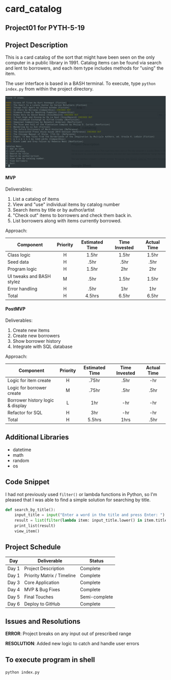 # card_catalog
## Project01 for PYTH-5-19

## Project Description
This is a card catalog of the sort that might have been seen on the only computer in a public library in 1991. Catalog items can be found via search and lent to borrowers, and each item type includes methods for "using" the item.

The user interface is based in a BASH terminal. To execute, type `python index.py` from within the project directory.

![screenshot of card_catalog](screenshot.png)

#### MVP

Deliverables:

1) List a catalog of items
2) View and "use" individual items by catalog number
3) Search items by title or by author/artist
4) "Check out" items to borrowers and check them back in.
5) List borrowers along with items currently borrowed.

Approach:

| Component | Priority | Estimated Time | Time Invested | Actual Time |
| --- | :---: |  :---: | :---: | :---: |
| Class logic | H | 1.5hr | 1.5hr | 1.5hr|
| Seed data  | H | .5hr | .5hr | .5hr|
| Program logic | H | 1.5hr | 2hr | 2hr|
| UI tweaks and BASH stylez  | M | .5hr| 1.5hr | 1.5hr |
| Error handling | H | .5hr | 1hr | 1hr|
| Total | H | 4.5hrs| 6.5hr | 6.5hr |

#### PostMVP

Deliverables:

1) Create new items
2) Create new borrowers
3) Show borrower history
4) Integrate with SQL database

Approach:

| Component | Priority | Estimated Time | Time Invested | Actual Time |
| --- | :---: |  :---: | :---: | :---: |
| Logic for item create | H | .75hr | .5hr | -hr|
| Logic for borrower create | M | .75hr | .5hr | .5hr|
| Borrower history logic & display | L | 1hr | -hr | -hr|
| Refactor for SQL | H | 3hr | -hr | -hr|
| Total | H | 5.5hrs| 1hrs | .5hr |

## Additional Libraries

- datetime
- math
- random
- os

## Code Snippet

I had not previously used `filter()` or lambda functions in Python, so I'm pleased that I was able to find a simple solution for searching by title.  

```python
def search_by_title():
    input_title = input("Enter a word in the title and press Enter: ")
    result = list(filter(lambda item: input_title.lower() in item.title.lower(), catalog))
    print_list(result)
    view_item()
```

## Project Schedule

|  Day | Deliverable | Status
|---|---| ---|
|Day 1| Project Description | Complete
|Day 1| Priority Matrix / Timeline | Complete
|Day 3| Core Application | Complete
|Day 4| MVP & Bug Fixes | Complete
|Day 5| Final Touches | Semi-complete
|Day 6| Deploy to GitHub | Complete

## Issues and Resolutions

**ERROR**:  Project breaks on any input out of prescribed range

**RESOLUTION**: Added new logic to catch and handle user errors

## To execute program in shell

`python index.py`
